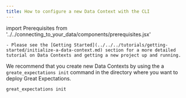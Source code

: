 ```yaml
---
title: How to configure a new Data Context with the CLI
---
```

import Prerequisites from '../../connecting_to_your_data/components/prerequisites.jsx'

<Prerequisites>

    - Please see the [Getting Started](../../../tutorials/getting-started/initialize-a-data-context.md) section for a more detailed tutorial on Data Contexts and getting a new project up and running.

</Prerequisites>

We recommend that you create new Data Contexts by using the a ``greate_expectations init`` command in the directory where you want to deploy Great Expectations.

```bash
great_expectations init
```
